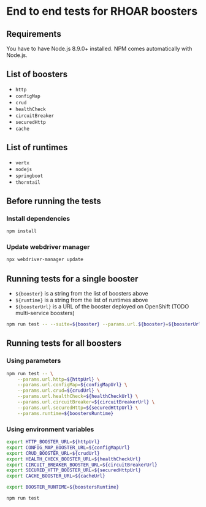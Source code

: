 # End to end tests for RHOAR boosters

## Requirements

You have to have Node.js 8.9.0+ installed. NPM comes automatically with Node.js.

## List of boosters

* `http`
* `configMap`
* `crud`
* `healthCheck`
* `circuitBreaker`
* `securedHttp`
* `cache`

## List of runtimes

* `vertx`
* `nodejs`
* `springboot`
* `thorntail`

## Before running the tests

### Install dependencies

```bash
npm install
```

### Update webdriver manager

```bash
npx webdriver-manager update
```

## Running tests for a single booster

- `${booster}` is a string from the list of boosters above
- `${runtime}` is a string from the list of runtimes above
- `${boosterUrl}` is a URL of the booster deployed on OpenShift (TODO multi-service boosters)

```bash
npm run test -- --suite=${booster} --params.url.${booster}=${boosterUrl} --params.runtime=${runtime}
```

## Running tests for all boosters

### Using parameters

```bash
npm run test -- \
    --params.url.http=${httpUrl} \
    --params.url.configMap=${configMapUrl} \
    --params.url.crud=${crudUrl} \
    --params.url.healthCheck=${healthCheckUrl} \
    --params.url.circuitBreaker=${circuitBreakerUrl} \
    --params.url.securedHttp=${securedHttpUrl} \
    --params.runtime=${boostersRuntime}
```

### Using environment variables

```bash
export HTTP_BOOSTER_URL=${httpUrl}
export CONFIG_MAP_BOOSTER_URL=${configMapUrl} 
export CRUD_BOOSTER_URL=${crudUrl}
export HEALTH_CHECK_BOOSTER_URL=${healthCheckUrl}
export CIRCUIT_BREAKER_BOOSTER_URL=${circuitBreakerUrl}
export SECURED_HTTP_BOOSTER_URL=${securedHttpUrl}
export CACHE_BOOSTER_URL=${cacheUrl}

export BOOSTER_RUNTIME=${boostersRuntime}

npm run test
```

